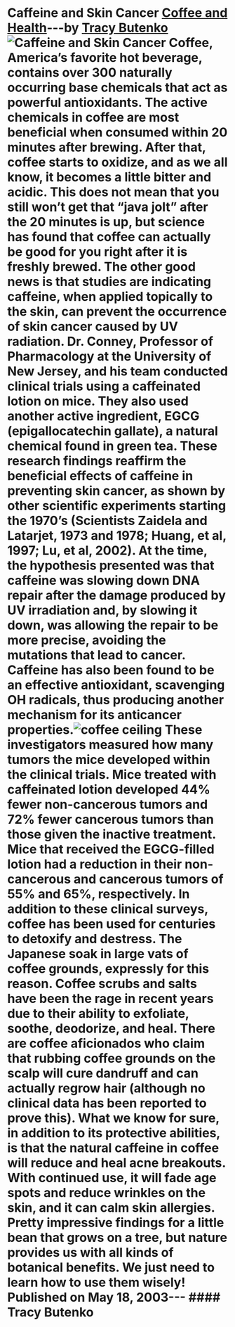 # Caffeine and Skin Cancer [Coffee and Health](https://ineedcoffee.com/section/coffee-health/)---by [Tracy Butenko](https://ineedcoffee.com/by/tracy-butenko/)![Caffeine and Skin Cancer](https://ineedcoffee.com/images/posts/caffeine-and-skin-cancer/coffee-sky1.jpg) Coffee, America’s favorite hot beverage, contains over 300 naturally occurring base chemicals that act as powerful antioxidants. The active chemicals in coffee are most beneficial when consumed within 20 minutes after brewing. After that, coffee starts to oxidize, and as we all know, it becomes a little bitter and acidic. This does not mean that you still won’t get that “java jolt” after the 20 minutes is up, but science has found that coffee can actually be good for you right after it is freshly brewed. The other good news is that studies are indicating caffeine, when applied topically to the skin, can prevent the occurrence of skin cancer caused by UV radiation. Dr. Conney, Professor of Pharmacology at the University of New Jersey, and his team conducted clinical trials using a caffeinated lotion on mice. They also used another active ingredient, EGCG (epigallocatechin gallate), a natural chemical found in green tea. These research findings reaffirm the beneficial effects of caffeine in preventing skin cancer, as shown by other scientific experiments starting the 1970’s (Scientists Zaidela and Latarjet, 1973 and 1978; Huang, et al, 1997; Lu, et al, 2002). At the time, the hypothesis presented was that caffeine was slowing down DNA repair after the damage produced by UV irradiation and, by slowing it down, was allowing the repair to be more precise, avoiding the mutations that lead to cancer. Caffeine has also been found to be an effective antioxidant, scavenging OH radicals, thus producing another mechanism for its anticancer properties.![coffee ceiling](https://ineedcoffee.com/assets/coffee-sky1.BQ3mWo1h_Z2g3OXY.webp) These investigators measured how many tumors the mice developed within the clinical trials. Mice treated with caffeinated lotion developed 44% fewer non-cancerous tumors and 72% fewer cancerous tumors than those given the inactive treatment. Mice that received the EGCG-filled lotion had a reduction in their non-cancerous and cancerous tumors of 55% and 65%, respectively. In addition to these clinical surveys, coffee has been used for centuries to detoxify and destress. The Japanese soak in large vats of coffee grounds, expressly for this reason. Coffee scrubs and salts have been the rage in recent years due to their ability to exfoliate, soothe, deodorize, and heal. There are coffee aficionados who claim that rubbing coffee grounds on the scalp will cure dandruff and can actually regrow hair (although no clinical data has been reported to prove this). What we know for sure, in addition to its protective abilities, is that the natural caffeine in coffee will reduce and heal acne breakouts. With continued use, it will fade age spots and reduce wrinkles on the skin, and it can calm skin allergies. Pretty impressive findings for a little bean that grows on a tree, but nature provides us with all kinds of botanical benefits. We just need to learn how to use them wisely! Published on May 18, 2003--- #### Tracy Butenko